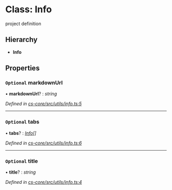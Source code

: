 # Class: Info

project definition

## Hierarchy

* **Info**

## Properties

### `Optional` markdownUrl

• **markdownUrl**? : *string*

*Defined in [cs-core/src/utils/info.ts:5](https://github.com/TNOCS/csnext/blob/38d1409e/packages/cs-core/src/utils/info.ts#L5)*

___

### `Optional` tabs

• **tabs**? : *[Info](_cs_core_src_utils_info_.info.md)[]*

*Defined in [cs-core/src/utils/info.ts:6](https://github.com/TNOCS/csnext/blob/38d1409e/packages/cs-core/src/utils/info.ts#L6)*

___

### `Optional` title

• **title**? : *string*

*Defined in [cs-core/src/utils/info.ts:4](https://github.com/TNOCS/csnext/blob/38d1409e/packages/cs-core/src/utils/info.ts#L4)*
